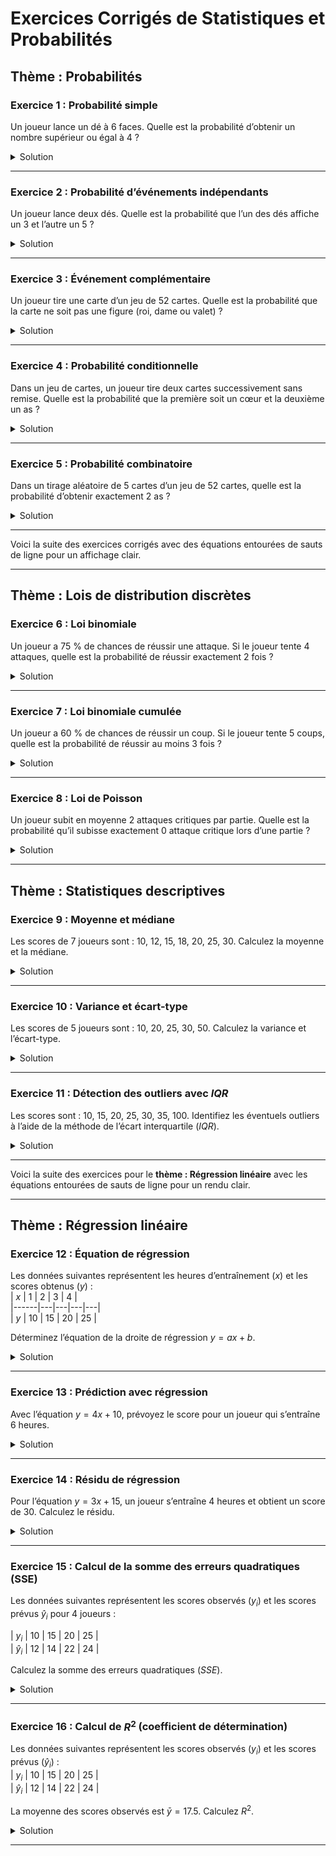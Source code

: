 # Exercices Corrigés de Statistiques et Probabilités

## **Thème : Probabilités**

### **Exercice 1 : Probabilité simple**  
Un joueur lance un dé à 6 faces. Quelle est la probabilité d’obtenir un nombre supérieur ou égal à 4 ?

<details>
<summary>Solution</summary>
Les nombres supérieurs ou égaux à 4 sont {4, 5, 6}. Cela représente 3 cas favorables parmi les 6 cas possibles.

La probabilité est :

$$
P = \frac{\text{Nombre de cas favorables}}{\text{Nombre de cas possibles}} = \frac{3}{6} = 0.5
$$

**Réponse :** 50 %.
</details>

---

### **Exercice 2 : Probabilité d’événements indépendants**  
Un joueur lance deux dés. Quelle est la probabilité que l’un des dés affiche un 3 et l’autre un 5 ?

<details>
<summary>Solution</summary>
Les deux événements sont indépendants. La probabilité est donnée par :


$$
P(A \cap B) = P(A) \cdot P(B)
$$

Chaque dé ayant 6 faces :

$$P(A) = \frac{1}{6}, \quad P(B) = \frac{1}{6}$$

Donc :

$$
P(A \cap B) = \frac{1}{6} \cdot \frac{1}{6} = \frac{1}{36}
$$

**Réponse :** $ \approx 2,78 \% $.
</details>

---

### **Exercice 3 : Événement complémentaire**  
Un joueur tire une carte d’un jeu de 52 cartes. Quelle est la probabilité que la carte ne soit pas une figure (roi, dame ou valet) ?

<details>
<summary>Solution</summary>
Les figures représentent $3 \cdot 4 = 12$ cartes sur les 52 cartes.  
La probabilité de tirer une figure est :

$$
P(\text{Figure}) = \frac{12}{52} = \frac{3}{13}
$$

La probabilité de ne pas tirer une figure est le complémentaire :

$$
P(\text{Non-Figure}) = 1 - P(\text{Figure}) = 1 - \frac{3}{13} = \frac{10}{13}
$$

**Réponse :** $ \approx 76,92 \% $.
</details>

---

### **Exercice 4 : Probabilité conditionnelle**  
Dans un jeu de cartes, un joueur tire deux cartes successivement sans remise. Quelle est la probabilité que la première soit un cœur et la deuxième un as ?

<details>
<summary>Solution</summary>
Événement $A$ : La première carte est un cœur.  
Événement $B$ : La deuxième carte est un as.  

La probabilité conditionnelle est donnée par :

$$
P(A \cap B) = P(A) \cdot P(B|A)
$$

- $P(A) = \frac{13}{52} = \frac{1}{4}$ (13 cœurs dans un jeu de 52 cartes).  
- Si la première carte est un cœur, il reste 51 cartes dont 4 as :  
$P(B|A) = \frac{4}{51}$.  

Donc :

$$
P(A \cap B) = \frac{1}{4} \cdot \frac{4}{51} = \frac{1}{51} \approx 0.0196
$$

**Réponse :** $ \approx 1,96 \% $.
</details>

---

### **Exercice 5 : Probabilité combinatoire**  
Dans un tirage aléatoire de 5 cartes d’un jeu de 52 cartes, quelle est la probabilité d’obtenir exactement 2 as ?

<details>
<summary>Solution</summary>
On utilise les combinaisons :

$$
P = \frac{\binom{4}{2} \cdot \binom{48}{3}}{\binom{52}{5}}
$$

- $\binom{4}{2}$ : Nombre de façons de choisir 2 as parmi 4.

$$
\binom{4}{2} = \frac{4!}{2! \cdot (4-2)!} = 6
$$

- $\binom{48}{3}$ : Nombre de façons de choisir 3 autres cartes parmi les 48 restantes.

$$
\binom{48}{3} = \frac{48 \cdot 47 \cdot 46}{3 \cdot 2 \cdot 1} = 17296
$$

- $\binom{52}{5}$ : Nombre total de combinaisons possibles de 5 cartes.

$$
\binom{52}{5} = \frac{52 \cdot 51 \cdot 50 \cdot 49 \cdot 48}{5 \cdot 4 \cdot 3 \cdot 2 \cdot 1} = 2598960
$$

En remplaçant :

$$
P = \frac{6 \cdot 17296}{2598960} \approx 0.0397
$$

**Réponse :** $ \approx 3,97 \% $.
</details>

---

Voici la suite des exercices corrigés avec des équations entourées de sauts de ligne pour un affichage clair.

---

## **Thème : Lois de distribution discrètes**

### **Exercice 6 : Loi binomiale**  
Un joueur a 75 % de chances de réussir une attaque. Si le joueur tente 4 attaques, quelle est la probabilité de réussir exactement 2 fois ?

<details>
<summary>Solution</summary>
On applique la loi binomiale :

$$
P(X = k) = \binom{n}{k} p^k (1-p)^{n-k}
$$

Ici :  
- $n = 4$, $k = 2$, $p = 0.75$, $1-p = 0.25$.  

Le coefficient binomial est :

$$
\binom{4}{2} = \frac{4!}{2! \cdot (4-2)!} = 6
$$

La probabilité est :

$$
P(X = 2) = 6 \cdot (0.75)^2 \cdot (0.25)^2
$$

$$
P(X = 2) = 6 \cdot 0.5625 \cdot 0.0625 = 0.2109375
$$

**Réponse :** $ \approx 21,09 \% $.
</details>

---

### **Exercice 7 : Loi binomiale cumulée**  
Un joueur a 60 % de chances de réussir un coup. Si le joueur tente 5 coups, quelle est la probabilité de réussir au moins 3 fois ?

<details>
<summary>Solution</summary>
La probabilité d’au moins 3 succès est :

$$
P(X \geq 3) = P(X = 3) + P(X = 4) + P(X = 5)
$$

Pour $P(X = k)$ :

$$
P(X = k) = \binom{5}{k} (0.6)^k (0.4)^{5-k}
$$

- $P(X = 3)$ :

$$
\binom{5}{3} = 10, \quad P(X = 3) = 10 \cdot (0.6)^3 \cdot (0.4)^2 = 0.3456
$$

- $P(X = 4)$ :

$$
\binom{5}{4} = 5, \quad P(X = 4) = 5 \cdot (0.6)^4 \cdot (0.4)^1 = 0.2592
$$

- $P(X = 5)$ :

$$
\binom{5}{5} = 1, \quad P(X = 5) = 1 \cdot (0.6)^5 \cdot (0.4)^0 = 0.07776
$$

Donc :

$$
P(X \geq 3) = 0.3456 + 0.2592 + 0.07776 = 0.68256
$$

**Réponse :** $ \approx 68,26 \% $.
</details>

---

### **Exercice 8 : Loi de Poisson**  
Un joueur subit en moyenne 2 attaques critiques par partie. Quelle est la probabilité qu’il subisse exactement 0 attaque critique lors d’une partie ?

<details>
<summary>Solution</summary>
On utilise la loi de Poisson :

$$
P(X = k) = \frac{\lambda^k e^{-\lambda}}{k!}
$$

Ici :  
- $\lambda = 2$, $k = 0$.  

La probabilité est :

$$
P(X = 0) = \frac{2^0 e^{-2}}{0!} = e^{-2} \approx 0.1353
$$

**Réponse :** $ \approx 13,53 \% $.
</details>

---

## **Thème : Statistiques descriptives**

### **Exercice 9 : Moyenne et médiane**  
Les scores de 7 joueurs sont : 10, 12, 15, 18, 20, 25, 30. Calculez la moyenne et la médiane.

<details>
<summary>Solution</summary>
1. **Moyenne** :  

$$
\bar{x} = \frac{\sum x_i}{n} = \frac{10 + 12 + 15 + 18 + 20 + 25 + 30}{7} = \frac{130}{7} \approx 18.57
$$

2. **Médiane** :  
Les données triées sont : {10, 12, 15, 18, 20, 25, 30}.  
Le nombre total de données est impair ($n = 7$), donc la médiane est la valeur centrale :

**Médiane :** $18$.

**Réponse :** Moyenne $ \approx 18,57 $, Médiane $18$.
</details>

---

### **Exercice 10 : Variance et écart-type**  
Les scores de 5 joueurs sont : 10, 20, 25, 30, 50. Calculez la variance et l’écart-type.

<details>
<summary>Solution</summary>
1. **Moyenne** :  

$$
\bar{x} = \frac{\sum x_i}{n} = \frac{10 + 20 + 25 + 30 + 50}{5} = \frac{135}{5} = 27
$$

2. **Variance** :  
La variance est :

$$
\text{Variance} = \frac{\sum (x_i - \bar{x})^2}{n}
$$

$$
\text{Variance} = \frac{(10-27)^2 + (20-27)^2 + (25-27)^2 + (30-27)^2 + (50-27)^2}{5}
$$

$$
\text{Variance} = \frac{289 + 49 + 4 + 9 + 529}{5} = \frac{880}{5} = 176
$$

3. **Écart-type** :

$$
\sigma = \sqrt{\text{Variance}} = \sqrt{176} \approx 13.27
$$

**Réponse :** Variance $ 176 $, Écart-type $ \approx 13.27 $.
</details>

---

### **Exercice 11 : Détection des outliers avec $IQR$**  
Les scores sont : 10, 15, 20, 25, 30, 35, 100. Identifiez les éventuels outliers à l’aide de la méthode de l’écart interquartile ($IQR$).

<details>
<summary>Solution</summary>
1. **Quartiles** :  
Les données triées sont : {10, 15, 20, 25, 30, 35, 100}.  
- $Q1$ (1er quartile) = 15 (25 % des données).  
- $Q3$ (3e quartile) = 35 (75 % des données).  

2. **IQR** :

$$
IQR = Q3 - Q1 = 35 - 15 = 20
$$

3. **Limites pour les outliers** :  
- Limite inférieure :

$$
Q1 - 1.5 \cdot IQR = 15 - 1.5 \cdot 20 = -15
$$

- Limite supérieure :

$$
Q3 + 1.5 \cdot IQR = 35 + 1.5 \cdot 20 = 65
$$

4. **Vérification** :  
Le score $100$ est supérieur à la limite $65$, donc c’est un **outlier**.

**Réponse :** L’outlier est $100$.
</details>

---

Voici la suite des exercices pour le **thème : Régression linéaire** avec les équations entourées de sauts de ligne pour un rendu clair.

---

## **Thème : Régression linéaire**

### **Exercice 12 : Équation de régression**  
Les données suivantes représentent les heures d’entraînement ($x$) et les scores obtenus ($y$) :  
| $x$ | 1 | 2 | 3 | 4 |  
|------|---|---|---|---|  
| $y$ | 10 | 15 | 20 | 25 |  

Déterminez l’équation de la droite de régression $y = ax + b$.

<details>
<summary>Solution</summary>
1. **Moyennes** :

$$
\bar{x} = \frac{1 + 2 + 3 + 4}{4} = 2.5
$$

$$
\bar{y} = \frac{10 + 15 + 20 + 25}{4} = 17.5
$$

2. **Pente ($a$)** :  

$$
a = \frac{\sum (x_i - \bar{x})(y_i - \bar{y})}{\sum (x_i - \bar{x})^2}
$$

$$
a = \frac{(1-2.5)(10-17.5) + (2-2.5)(15-17.5) + \dots}{(1-2.5)^2 + (2-2.5)^2 + \dots}
$$

$$
a = 5
$$

3. **Ordonnée à l’origine ($b$)** :

$$
b = \bar{y} - a\bar{x} = 17.5 - 5 \cdot 2.5 = 5
$$

L’équation de la droite de régression est donc :

$$
y = 5x + 5
$$

**Réponse :** $y = 5x + 5$.
</details>

---

### **Exercice 13 : Prédiction avec régression**  
Avec l’équation $y = 4x + 10$, prévoyez le score pour un joueur qui s’entraîne 6 heures.

<details>
<summary>Solution</summary>
Remplacez $x = 6$ dans l’équation :

$$
y = 4 \cdot 6 + 10
$$

$$
y = 24 + 10 = 34
$$

**Réponse :** Le score prévu est $34$.
</details>

---

### **Exercice 14 : Résidu de régression**  
Pour l’équation $y = 3x + 15$, un joueur s’entraîne 4 heures et obtient un score de 30. Calculez le résidu.

<details>
<summary>Solution</summary>
1. **Score prédit ($\hat{y}$)** :  
Pour $x = 4$ :

$$
\hat{y} = 3 \cdot 4 + 15 = 27
$$

2. **Résidu** :  
Le résidu est la différence entre le score observé ($y$) et le score prédit ($\hat{y}$) :

$$
\text{Résidu} = y - \hat{y} = 30 - 27 = 3
$$

**Réponse :** Résidu $= 3$.
</details>

---

### **Exercice 15 : Calcul de la somme des erreurs quadratiques (SSE)**  
Les données suivantes représentent les scores observés ($y_i$) et les scores prévus $\hat{y}_i$ pour 4 joueurs :  

| $y_i$  | 10  | 15  | 20  | 25  |  
| $\hat{y}_i$ | 12  | 14  | 22  | 24  |  

Calculez la somme des erreurs quadratiques ($SSE$).

<details>
<summary>Solution</summary>
1. **Erreur pour chaque joueur ($e_i$)** :  

$$
e_i = y_i - \hat{y}_i
$$

- Pour le premier joueur :

$$
e_1 = 10 - 12 = -2
$$

- Pour le deuxième joueur :

$$
e_2 = 15 - 14 = 1
$$

- Pour le troisième joueur :

$$
e_3 = 20 - 22 = -2
$$

- Pour le quatrième joueur :

$$
e_4 = 25 - 24 = 1
$$

2. **Erreur quadratique pour chaque joueur ($e_i^2$)** :  

$$
e_1^2 = (-2)^2 = 4, \quad e_2^2 = 1^2 = 1, \quad e_3^2 = (-2)^2 = 4, \quad e_4^2 = 1^2 = 1
$$

3. **Somme des erreurs quadratiques ($SSE$)** :

$$
SSE = e_1^2 + e_2^2 + e_3^2 + e_4^2 = 4 + 1 + 4 + 1 = 10
$$

**Réponse :** $SSE = 10$.
</details>

---

### **Exercice 16 : Calcul de $R^2$ (coefficient de détermination)**  
Les données suivantes représentent les scores observés ($y_i$) et les scores prévus ($\hat{y}_i$) :  
| $y_i$  | 10  | 15  | 20  | 25  |  
| $\hat{y}_i$ | 12  | 14  | 22  | 24  |  

La moyenne des scores observés est $\bar{y} = 17.5$. Calculez $R^2$.

<details>
<summary>Solution</summary>
1. **Calcul de la somme totale des carrés ($SST$)** :  

$$
SST = \sum (y_i - \bar{y})^2
$$

- Pour le premier joueur :

$$
(y_1 - \bar{y})^2 = (10 - 17.5)^2 = 56.25
$$

- Pour le deuxième joueur :

$$
(y_2 - \bar{y})^2 = (15 - 17.5)^2 = 6.25
$$

- Pour le troisième joueur :

$$
(y_3 - \bar{y})^2 = (20 - 17.5)^2 = 6.25
$$

- Pour le quatrième joueur :

$$
(y_4 - \bar{y})^2 = (25 - 17.5)^2 = 56.25
$$

Donc :

$$
SST = 56.25 + 6.25 + 6.25 + 56.25 = 125
$$

2. **Calcul de la somme des erreurs quadratiques ($SSE$)** :  

Déjà calculé dans l’exercice précédent :

$$
SSE = 10
$$

3. **Calcul de $R^2$** :  

$$
R^2 = 1 - \frac{SSE}{SST}
$$

$$
R^2 = 1 - \frac{10}{125} = 1 - 0.08 = 0.92
$$

**Réponse :** $R^2 = 0.92$, soit 92 % de la variance expliquée.
</details>

---

